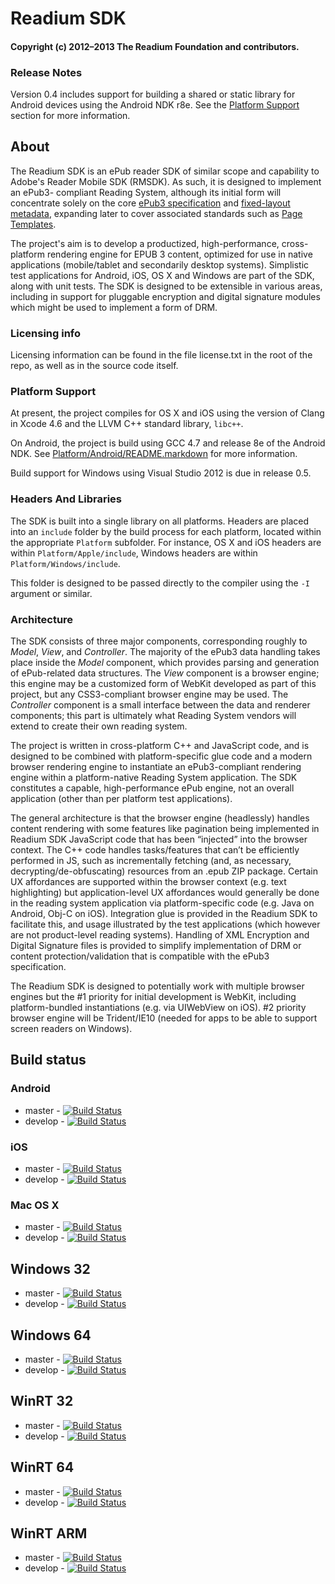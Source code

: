 # Readium SDK

#### Copyright (c) 2012–2013 The Readium Foundation and contributors.

### Release Notes

Version 0.4 includes support for building a shared or static library for Android devices
using the Android NDK r8e. See the [Platform Support](#platform-support) section for more information.

## About

The Readium SDK is an ePub reader SDK of similar scope and capability to
Adobe's Reader Mobile SDK (RMSDK).  As such, it is designed to implement an ePub3-
compliant Reading System, although its initial form will concentrate solely on the
core [ePub3 specification][ePub3] and [fixed-layout metadata][fxl], expanding later
to cover associated standards such as [Page Templates][pt].

[ePub3]: http://idpf.org/epub/30
[fxl]: http://idpf.org/epub/fxl/
[pt]: http://idpf.org/epub/pgt/csspgt-20120808.html

The project's aim is to develop a productized, high-performance, cross-platform
rendering engine for EPUB 3 content, optimized for use in native applications
(mobile/tablet and secondarily desktop systems).  Simplistic test applications for
Android, iOS, OS X and Windows are part of the SDK, along with unit tests.  The SDK
is designed to be extensible in various areas, including in support for pluggable
encryption and digital signature modules which might be used to implement a form
of DRM.

### Licensing info

Licensing information can be found in the file license.txt in the root of the repo, as well as in the source code itself.

### Platform Support<a id="platform-support"></a>

At present, the project compiles for OS X and iOS using the version of Clang in Xcode 4.6
and the LLVM C++ standard library, `libc++`.

On Android, the project is build using GCC 4.7 and release 8e of the Android NDK. See
[Platform/Android/README.markdown](Platform/Android/README.markdown) for more information.

Build support for Windows using Visual Studio 2012 is due in release 0.5.


### Headers And Libraries

The SDK is built into a single library on all platforms. Headers are placed into an `include` folder by the build process for each platform, located within the appropriate `Platform` subfolder.  For instance, OS X and iOS headers are within `Platform/Apple/include`, Windows headers are within `Platform/Windows/include`.

This folder is designed to be passed directly to the compiler using the `-I` argument or similar.

### Architecture

The SDK consists of three major components, corresponding roughly to *Model*, *View*,
and *Controller*.  The majority of the ePub3 data handling takes place inside the
*Model* component, which provides parsing and generation of ePub-related data
structures.  The *View* component is a browser engine; this engine may be a customized
form of WebKit developed as part of this project, but any CSS3-compliant browser
engine may be used.  The *Controller* component is a small interface between the data
and renderer components; this part is ultimately what Reading System vendors will
extend to create their own reading system.

The project is written in cross-platform C++ and JavaScript code, and is designed
to be combined with platform-specific glue code and a modern browser rendering
engine to instantiate an ePub3-compliant rendering engine within a platform-native
Reading System application.  The SDK constitutes a capable, high-performance ePub
engine, not an overall application (other than per platform test applications).

The general architecture is that the browser engine (headlessly) handles content
rendering with some features like pagination being implemented in Readium SDK
JavaScript code that has been “injected” into the browser context. The C++ code
handles tasks/features that can’t be efficiently performed in JS, such as
incrementally fetching (and, as necessary, decrypting/de-obfuscating) resources
from an .epub ZIP package.  Certain UX affordances are supported within the browser
context (e.g. text highlighting) but application-level UX affordances would
generally be done in the reading system application via platform-specific code
(e.g. Java on Android, Obj-C on iOS). Integration glue is provided in the Readium
SDK to facilitate this, and usage illustrated by the test applications (which
however are not product-level reading systems).   Handling of XML Encryption and
Digital Signature files is provided to simplify implementation of DRM or content
protection/validation that is compatible with the ePub3 specification.

The Readium SDK is designed to potentially work with multiple browser engines but
the #1 priority for initial development is WebKit, including platform-bundled
instantiations (e.g. via UIWebView on iOS). #2 priority browser engine will be
Trident/IE10 (needed for apps to be able to support screen readers on Windows).

## Build status

### Android

- master - [![Build Status](http://jenkinsmaster.datalogics-cloud.com:8080/buildStatus/icon?job=Readium-SDK-Android-Master)](http://jenkinsmaster.datalogics-cloud.com:8080/job/Readium-SDK-Android-Master/)
- develop - [![Build Status](http://jenkinsmaster.datalogics-cloud.com:8080/buildStatus/icon?job=Readium-SDK-Android-Develop)](http://jenkinsmaster.datalogics-cloud.com:8080/job/Readium-SDK-Android-Develop/)

### iOS

- master - [![Build Status](http://jenkinsmaster.datalogics-cloud.com:8080/buildStatus/icon?job=Readium-SDK-iOS-Master)](http://jenkinsmaster.datalogics-cloud.com:8080/job/Readium-SDK-iOS-Master/)
- develop - [![Build Status](http://jenkinsmaster.datalogics-cloud.com:8080/buildStatus/icon?job=Readium-SDK-iOS-Develop)](http://jenkinsmaster.datalogics-cloud.com:8080/job/Readium-SDK-iOS-Develop/)

### Mac OS X

- master - [![Build Status](http://jenkinsmaster.datalogics-cloud.com:8080/buildStatus/icon?job=Readium-SDK-Mac-Master)](http://jenkinsmaster.datalogics-cloud.com:8080/job/Readium-SDK-Mac-Master/)
- develop - [![Build Status](http://jenkinsmaster.datalogics-cloud.com:8080/buildStatus/icon?job=Readium-SDK-Mac-Develop)](http://jenkinsmaster.datalogics-cloud.com:8080/job/Readium-SDK-Mac-Develop/)

## Windows 32

- master - [![Build Status](http://jenkinsmaster.datalogics-cloud.com:8080/buildStatus/icon?job=Readium-SDK-Windows-32-Master)](http://jenkinsmaster.datalogics-cloud.com:8080/job/Readium-SDK-Windows-32-Master/)
- develop - [![Build Status](http://jenkinsmaster.datalogics-cloud.com:8080/buildStatus/icon?job=Readium-SDK-Windows-32-Develop)](http://jenkinsmaster.datalogics-cloud.com:8080/job/Readium-SDK-Windows-32-Develop/)

## Windows 64

- master - [![Build Status](http://jenkinsmaster.datalogics-cloud.com:8080/buildStatus/icon?job=Readium-SDK-Windows-64-Master)](http://jenkinsmaster.datalogics-cloud.com:8080/job/Readium-SDK-Windows-64-Master/)
- develop - [![Build Status](http://jenkinsmaster.datalogics-cloud.com:8080/buildStatus/icon?job=Readium-SDK-Windows-64-Develop)](http://jenkinsmaster.datalogics-cloud.com:8080/job/Readium-SDK-Windows-64-Develop/)

## WinRT 32

- master - [![Build Status](http://jenkinsmaster.datalogics-cloud.com:8080/buildStatus/icon?job=Readium-SDK-WinRT-32-Master)](http://jenkinsmaster.datalogics-cloud.com:8080/job/Readium-SDK-WinRT-32-Master/)
- develop - [![Build Status](http://jenkinsmaster.datalogics-cloud.com:8080/buildStatus/icon?job=Readium-SDK-WinRT-32-Develop)](http://jenkinsmaster.datalogics-cloud.com:8080/job/Readium-SDK-WinRT-32-Develop/)

## WinRT 64

- master - [![Build Status](http://jenkinsmaster.datalogics-cloud.com:8080/buildStatus/icon?job=Readium-SDK-WinRT-64-Master)](http://jenkinsmaster.datalogics-cloud.com:8080/job/Readium-SDK-WinRT-64-Master/)
- develop - [![Build Status](http://jenkinsmaster.datalogics-cloud.com:8080/buildStatus/icon?job=Readium-SDK-WinRT-64-Develop)](http://jenkinsmaster.datalogics-cloud.com:8080/job/Readium-SDK-WinRT-64-Develop/)

## WinRT ARM

- master - [![Build Status](http://jenkinsmaster.datalogics-cloud.com:8080/buildStatus/icon?job=Readium-SDK-WinRT-ARM-Master)](http://jenkinsmaster.datalogics-cloud.com:8080/job/Readium-SDK-WinRT-ARM-Master/)
- develop - [![Build Status](http://jenkinsmaster.datalogics-cloud.com:8080/buildStatus/icon?job=Readium-SDK-WinRT-ARM-Develop)](http://jenkinsmaster.datalogics-cloud.com:8080/job/Readium-SDK-WinRT-ARM-Develop/)
